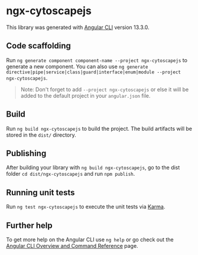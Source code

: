 # ngx-cytoscapejs

This library was generated with [Angular CLI](https://github.com/angular/angular-cli) version 13.3.0.

## Code scaffolding

Run `ng generate component component-name --project ngx-cytoscapejs` to generate a new component. You can also use `ng generate directive|pipe|service|class|guard|interface|enum|module --project ngx-cytoscapejs`.

> Note: Don't forget to add `--project ngx-cytoscapejs` or else it will be added to the default project in your `angular.json` file.

## Build

Run `ng build ngx-cytoscapejs` to build the project. The build artifacts will be stored in the `dist/` directory.

## Publishing

After building your library with `ng build ngx-cytoscapejs`, go to the dist folder `cd dist/ngx-cytoscapejs` and run `npm publish`.

## Running unit tests

Run `ng test ngx-cytoscapejs` to execute the unit tests via [Karma](https://karma-runner.github.io).

## Further help

To get more help on the Angular CLI use `ng help` or go check out the [Angular CLI Overview and Command Reference](https://angular.io/cli) page.
